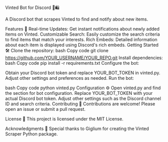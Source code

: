 Vinted Bot for Discord 🤖🛍️




A Discord bot that scrapes Vinted to find and notify about new items.

Features 🚀
Real-time Updates: Get instant notifications about newly added items on Vinted.
Customizable Search: Easily customize the search criteria to find items that match your interests.
Rich Embeds: Detailed information about each item is displayed using Discord's rich embeds.
Getting Started 🛠️
Clone the repository:
bash
Copy code
git clone https://github.com/YOUR_USERNAME/YOUR_REPO.git
Install dependencies:
bash
Copy code
pip install -r requirements.txt
Configure the bot:

Obtain your Discord bot token and replace YOUR_BOT_TOKEN in vinted.py.
Adjust other settings and preferences as needed.
Run the bot:

bash
Copy code
python vinted.py
Configuration ⚙️
Open vinted.py and find the section for bot configuration.
Replace YOUR_BOT_TOKEN with your actual Discord bot token.
Adjust other settings such as the Discord channel ID and search criteria.
Contributing 🤝
Contributions are welcome! Please open an issue or submit a pull request.

License 📝
This project is licensed under the MIT License.

Acknowledgments 🙏
Special thanks to Giglium for creating the Vinted Scraper Python package.
